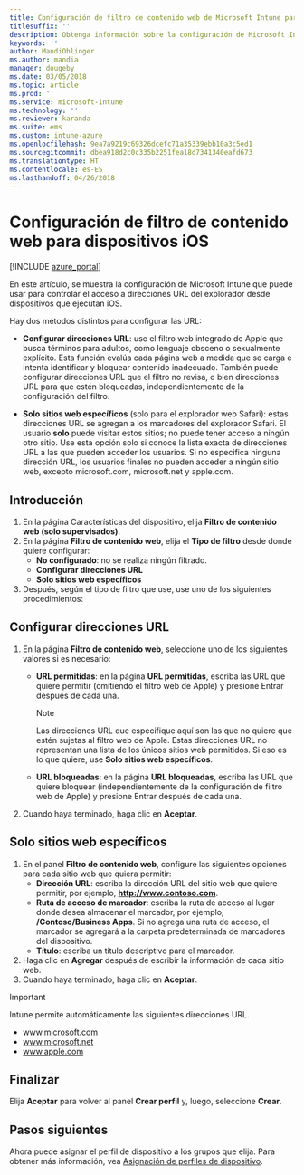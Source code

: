 ```yaml
---
title: Configuración de filtro de contenido web de Microsoft Intune para dispositivos iOS
titlesuffix: ''
description: Obtenga información sobre la configuración de Microsoft Intune que puede usar para permitir y bloquear el acceso a sitios web desde dispositivos que ejecutan iOS.
keywords: ''
author: MandiOhlinger
ms.author: mandia
manager: dougeby
ms.date: 03/05/2018
ms.topic: article
ms.prod: ''
ms.service: microsoft-intune
ms.technology: ''
ms.reviewer: karanda
ms.suite: ems
ms.custom: intune-azure
ms.openlocfilehash: 9ea7a9219c69326dcefc71a35339ebb10a3c5ed1
ms.sourcegitcommit: dbea918d2c0c335b2251fea18d7341340eafd673
ms.translationtype: HT
ms.contentlocale: es-ES
ms.lasthandoff: 04/26/2018
---
```

# <a name="web-content-filter-settings-for-ios-devices"></a>Configuración de filtro de contenido web para dispositivos iOS

[!INCLUDE [azure_portal](./includes/azure_portal.md)]

En este artículo, se muestra la configuración de Microsoft Intune que puede usar para controlar el acceso a direcciones URL del explorador desde dispositivos que ejecutan iOS.

Hay dos métodos distintos para configurar las URL:

- **Configurar direcciones URL**: use el filtro web integrado de Apple que busca términos para adultos, como lenguaje obsceno o sexualmente explícito. Esta función evalúa cada página web a medida que se carga e intenta identificar y bloquear contenido inadecuado. También puede configurar direcciones URL que el filtro no revisa, o bien direcciones URL para que estén bloqueadas, independientemente de la configuración del filtro.

- **Solo sitios web específicos** (solo para el explorador web Safari): estas direcciones URL se agregan a los marcadores del explorador Safari. El usuario **solo** puede visitar estos sitios; no puede tener acceso a ningún otro sitio. Use esta opción solo si conoce la lista exacta de direcciones URL a las que pueden acceder los usuarios.
Si no especifica ninguna dirección URL, los usuarios finales no pueden acceder a ningún sitio web, excepto microsoft.com, microsoft.net y apple.com.

## <a name="get-started"></a>Introducción

1. En la página Características del dispositivo, elija **Filtro de contenido web (solo supervisados)**.
2. En la página **Filtro de contenido web**, elija el **Tipo de filtro** desde donde quiere configurar:
    - **No configurado**: no se realiza ningún filtrado.
    - **Configurar direcciones URL**
    - **Solo sitios web específicos**
3. Después, según el tipo de filtro que use, use uno de los siguientes procedimientos:


## <a name="configure-urls"></a>Configurar direcciones URL

1. En la página **Filtro de contenido web**, seleccione uno de los siguientes valores si es necesario:
   - **URL permitidas**: en la página **URL permitidas**, escriba las URL que quiere permitir (omitiendo el filtro web de Apple) y presione Entrar después de cada una.
     > [!NOTE]
     > Las direcciones URL que especifique aquí son las que no quiere que estén sujetas al filtro web de Apple. Estas direcciones URL no representan una lista de los únicos sitios web permitidos. Si eso es lo que quiere, use **Solo sitios web específicos**.

   - **URL bloqueadas**: en la página **URL bloqueadas**, escriba las URL que quiere bloquear (independientemente de la configuración de filtro web de Apple) y presione Entrar después de cada una.
2. Cuando haya terminado, haga clic en **Aceptar**.


## <a name="specific-websites-only"></a>Solo sitios web específicos

1. En el panel **Filtro de contenido web**, configure las siguientes opciones para cada sitio web que quiera permitir:
    - **Dirección URL**: escriba la dirección URL del sitio web que quiere permitir, por ejemplo, **http://www.contoso.com**.
    - **Ruta de acceso de marcador**: escriba la ruta de acceso al lugar donde desea almacenar el marcador, por ejemplo, **/Contoso/Business Apps**. Si no agrega una ruta de acceso, el marcador se agregará a la carpeta predeterminada de marcadores del dispositivo.
    - **Título**: escriba un título descriptivo para el marcador.
2. Haga clic en **Agregar** después de escribir la información de cada sitio web.
3. Cuando haya terminado, haga clic en **Aceptar**.

> [!IMPORTANT]
> Intune permite automáticamente las siguientes direcciones URL.
> - www.microsoft.com
> - www.microsoft.net
> - www.apple.com

## <a name="finish-up"></a>Finalizar

Elija **Aceptar** para volver al panel **Crear perfil** y, luego, seleccione **Crear**.

## <a name="next-steps"></a>Pasos siguientes

Ahora puede asignar el perfil de dispositivo a los grupos que elija. Para obtener más información, vea [Asignación de perfiles de dispositivo](device-profile-assign.md).
